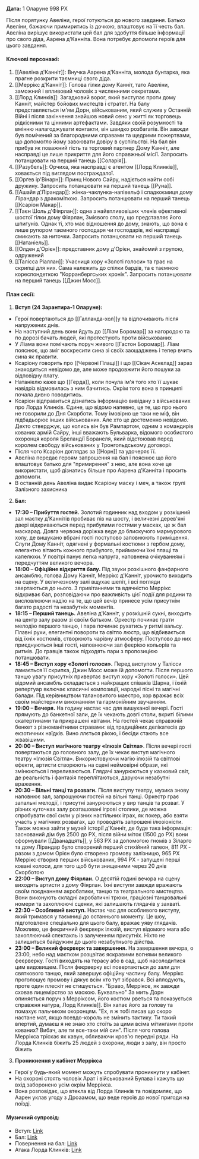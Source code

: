 **Дата:** 1 Оларуне 998 РХ

Після порятунку Авеліни, герої готуються до нового завдання. Батько Авеліни, бажаючи примиритись із дочкою, влаштовує на її честь бал. Авеліна вирішує використати цей бал для здобуття більше інформації про свого діда, Аарена д'Канніта. Вона потребує допомоги героїв для цього завдання.

#### **Ключові персонажі:**

1. [[Авеліна д'Канніт]]: Внучка Аарена д'Канніта, молода бунтарка, яка прагне розкрити таємниці свого діда.
2. [[Меррікс д'Канніт]]: Голова гілки дому Канніт, тато Авеліни, заможний і впливовий чоловік з численними секретами.
3. [[Лорд Клинків]]: Загадковий ворог, який виступає проти дому Канніт, майстер бойових мистецтв і стратег. На балу представляється ім'ям Дорн, військованим, який служив у Останній Війні і після закінчення знайшов новий сенс у житті як торговець рідкісними та цінними артефактами. Завдяки своїй розумності та вмінню налагоджувати контакти, він швидко розбагатів. Він завжди був помічений за благородними справами та щедрими пожертвами, що допомогло йому завоювати довіру в суспільстві. На бал він прибув як поважний гість та торговий партнер Дому Канніт, але насправді це лише прикриття для його справжньої місії. Запросить потанцювати на перший танець [[Соларія]].
4. [[Разубель]]: Орчиха, яка насправді є агентом [[Лорд Клинків]], ховається під виглядом постраждалої.
5. [[Орґев ір'Вінарн]]: Принц Нового Сайру, надіється найти собі дружину. Запросить потанцювати на перший танець [[Руна]].
6. [[Ашайя д'Лірандар]]: жінка-чаклунка-напівельф і спадкоємиця дому Лірандар з дракоміткою. Запросить потанцювати на перший танець [[Ксаріон Макар]].
7. [[Таєн Шоль д'Фіярлан]]: одна з найвпливовіших членів ефективної шостої гілки дому Фіярлан, Змієвого столу, що представляє його шпигунів. Однак ті, хто має відношення до дому, знають, що вона є лише рупором таємного господаря чи господарів, які насправді смикають за ниточки. Запросить потанцювати на перший танець [[Натаніель]].
8. [[Олден д'Орієн]]: представник дому д'Орієн, знайомий з групою, одружений
9. [[Талісса Ріаллан]]: Учасниця хору «Золоті голоси» та грає на скрипці для них. Сама належить до спілки бардів, та є таємною кореспондеткою "Корранбергських хронік". Запросить потанцювати на перший танець [[Джин Мосс]].

#### **План сесії:**
1. **Вступ (24 Зарантира-1 Оларуне):**
- Герої повертаються до [[Галланда-хол]]у та відпочивають після напружених днів.
- На наступний день вони йдуть до [[Ліам Боромар]] за нагородою та по дорозі бачать людей, які протестують проти військованих
- У Ліама вони помічають поруч живого [[Гастон Боромар]]. Ліам пояснює, що зміг воскресити сина зі своїх заощаджень і тепер вчить сина як правити.
- Ксаріону говорить про [[Червоні Плащі]] і що [[Сікач Аскелад]] зараз знаходиться невідомо де, але може продовжити його пошуки за відповідну плату.
- Натаніелю каже що [[Герда]], коли почула ім'я того хто її шукає навідріз відмовилась з ним бачитись. Окрім того вона в принципі почала дивно поводитись.
- Ксаріон відправиться дізнатись інформацію вивідану з військованих про Лорда Клинків. Єдине, що відомо напевно, це те, що про нього не говорили до Дня Скорботи. Тому імовірно це таки не міф, він підбадьорює інших військованих. Але хто це достеменно невідомо. Дехто стверджує, що колись він був Рампартом, одним з командирів кованих армій Сайру, інші вважають Бульварка, відомого особистого охоронця короля Бреландії Боранеля, який відстоював перед королем свободу військованих у Тронгольдському договорі.
- Після чого Ксаріон доглядає за [[Норн]] та удочеряє її.
- Авеліна передає героям запрошення на бал і пояснює що його влаштовує батько для "примирення" з нею, але вона хоче це використати, щоб дізнатись більше про Аарена д'Канніта і просить допомоги.
- В останній день Авеліна видає Ксаріону маску і меч, а також групі Залізного захисника

2. **Бал:**
- **17:30 – Прибуття гостей.** Золотий годинник над входом у розкішний зал маєтку д'Каннітів пробиває пів на шосту, і величезні дерев'яні двері відкриваються перед прибулими гостями у масках, це ж бал маскарад. Довга червона доріжка веде до блискучого мармурового холу, де вишукано вбрані гості поступово заповнюють приміщення. Слуги Дому Канніт, одягнені у формальні костюми з гербом дому, елегантно вітають кожного прибулого, приймаючи їхні плащі та капелюхи. У повітрі панує легка напруга, наповнена очікуванням і передчуттям великого вечора.
- **18:00 – Офіційне відкриття балу.** Під звуки розкішного фанфарного ансамблю, голова Дому Канніт, Меррікс д'Канніт, урочисто виходить на сцену. У величезному залі вщухає шепіт, і всі погляди звертаються до нього. З привітаннями та вдячністю Меррікс відкриває бал, розповідаючи про важливість цієї події для родини та висловлюючи надію на те, що цей вечір принесе усім присутнім багато радості та незабутніх моментів.
- **18:15 – Перший танець.** Авеліна д'Канніт, у розкішній сукні, виходить на центр залу разом зі своїм батьком. Оркестр починає грати мелодію першого танцю, і пара починає рухатись у ритмі вальсу. Плавні рухи, елегантні повороти та світло люстр, що відбивається від їхніх костюмів, створюють чарівну атмосферу. Поступово до них приєднуються інші гості, наповнюючи зал феєрією кольорів та ритмів. До гравців також підходять пари з пропозицією потанцювати.
- **18:45 – Виступ хору «Золоті голоси».** Перед виступом у Талісси ламається її скрипка, Джин Мосс може їй допомогти. Після першого танцю увагу присутніх привертає виступ хору «Золоті голоси». Цей відомий ансамбль складається з найкращих співаків Шарна, і їхній репертуар включає класичні композиції, народні пісні та магічні балади. Під керівництвом талановитого маестро, хор вражає всіх своїм майстерним виконанням та гармонійним звучанням.
- **19:00 – Вечеря.** На годину настає час для вишуканої вечері. Гості прямують до банкетної зали, де їх чекають довгі столи, вкриті білими скатертинами та прикрашені квітами. На гостей чекає справжній бенкет з різноманітними стравами: від традиційних делікатесів до екзотичних наїдків. Вино ллється рікою, і бесіди стають все жвавішими.
- **20:00 – Виступ магічного театру «Ілюзія Світла»**. Після вечері гості повертаються до головного залу, де їх чекає виступ магічного театру «Ілюзія Світла». Використовуючи магію ілюзій та світлові ефекти, артисти створюють на сцені неймовірні образи, які змінюються і переливаються. Глядачі занурюються у казковий світ, де реальність і фантазія переплітаються, даруючи незабутні враження.
- **20:30 – Вільні танці та розваги.** Після виступу театру, музика знову наповнює зал, запрошуючи гостей на вільні танці. Оркестр грає запальні мелодії, і присутні занурюються у вир танців та розваг. У різних куточках залу розташовані ігрові столики, де можна спробувати свої сили у різних настільних іграх, як покер, або взяти участь у магічних розвагах, що проводять запрошені ілюзіоністи. Також можна зайти у музей історії д'Канніт, де буде така інформація: заснований дім був 2500 до РХ, після війни міток (1500 до РХ) вони сформували [[Дванадцять]], у 563 РХ за допомогою гномів з Зіларго та дому Лірандар було створений перший стихійний галеон, 811 РХ - разом з домом Орієн було створено громову залізницю, 965 РХ Меррікс створив перших військованих, 994 РХ - запущені перші ковані колоси, для того щоб бути знищеними через 20 днів Скорботою
- **22:00 – Виступ дому Фіярлан.** О десятій годині вечора на сцену виходять артисти з дому Фіярлан. Їхні виступи завжди вражають своїм поєднанням акробатики, танцю та театрального мистецтва. Вони виконують складні акробатичні трюки, граціозні танцювальні номери та захоплюючі сценки, які залишають глядачів у захваті.
- **22:30 – Особливий виступ.** Настає час для особливого виступу, який тримався у таємниці до останнього моменту. Це шоу, підготовлене спеціально для цього балу, вражає уяву глядачів. Можливо, це феєричний феєрверк ілюзій, виступ відомого мага або захоплюючий спектакль із залученням присутніх. Ніхто не залишиться байдужим до цього незабутнього дійства.
- **23:00 – Великий феєрверк та завершення.** На завершення вечора, о 23:00, небо над маєтком розцвітає яскравими вогнями великого феєрверку. Гості виходять на терасу або в сад, щоб насолодитися цим видовищем. Після феєрверку всі повертаються до зали для святкового танцю, який завершує офіційну частину балу. Меррікс проголошує промову і дякує всім хто тут зібрався. Всі аплодують, проте один плескіт не стишується. "Браво, Мерріксе, як завжди сховав лицемірство за маскою. Буквально" За мить Дорн опиняється поруч з Мерріксом, його костюм рветься та показується справжня натура, Лорд Клинків]]. Він хапає його за голову та помахує пальчиком охоронцям. "Ех, я ж тобі писав що скоро настане мат, якщо псевдо-король не змінить тактику. Ти такий впертий, думаєш я не знаю хто стоїть за цими всіма мітингами проти кованих? Вибач, але ти все-таки мій син". Після чого голова Меррікса тріскає як кавун, обливаючи кров'ю передні ряди. На Лорда Клинків біжить 25 людей з охорони, люди з залу, він просто біжить 

3. **Проникнення у кабінет Меррікса**
- Герої у будь-який момент можуть спробувати проникнути у кабінет.
- На охороні стоять чоловік Арат і військований Булава і кажуть що вхід заборонено усім окрім Меррікса.
- Вона розповідає, що втекла від Лорда Клинків та повідомляє, що Аарен уклав угоду з Дроаамом, що веде героїв до нової пригоди на поїзді.

#### **Музичний супровід:**
- Вступ: [Link](https://open.spotify.com/track/0KIcB3cswZWWStWOW4IVez?si=1a128e285e5c41c2)
- Бал: [Link](https://open.spotify.com/track/54YNDHyvS00oHGeS9614Pb?si=2a9e82107ac64bf9)
- Повернення на бал: [Link](https://open.spotify.com/track/3NqHQ4V2U4wQuWlByWfa1r?si=63b33b0d6e12475c)
- Атака Лорда Клинків: [Link](https://open.spotify.com/track/41dWoZ3zutzaKgrEi7LqhQ?si=b7f14a3b4b5d423a)